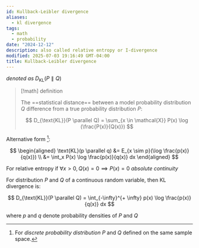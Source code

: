 ```yaml
---
id: Kullback-Leibler divergence
aliases:
  - kl divergence
tags:
  - math
  - probability
date: "2024-12-12"
description: also called relative entropy or I-divergence
modified: 2025-07-03 19:16:49 GMT-04:00
title: Kullback-Leibler divergence
---
```


_denoted as_ $D_{\text{KL}}(P \parallel Q)$

> [!math] definition
>
> The ==statistical distance== between a model probability distribution $Q$ difference from a true probability distribution $P$:
>
> $$
> D_{\text{KL}}(P \parallel Q) = \sum_{x \in \mathcal{X}} P(x) \log (\frac{P(x)}{Q(x)})
> $$

Alternative form [^discrete]:

[^discrete]: For _discrete probability distribution_ $P$ and $Q$ defined on the same sample space.

$$
\begin{aligned}
\text{KL}(p \parallel q) &= E_{x \sim p}(\log \frac{p(x)}{q(x)}) \\
&= \int_x P(x) \log \frac{p(x)}{q(x)} dx
\end{aligned}
$$

For relative entropy if $\forall x > 0, Q(x) = 0 \implies P(x) = 0$ _absolute continuity_

For distribution $P$ and $Q$ of a continuous random variable, then KL divergence is:

$$
D_{\text{KL}}(P \parallel Q) = \int_{-\infty}^{+ \infty} p(x) \log \frac{p(x)}{q(x)} dx
$$

where $p$ and $q$ denote probability densities of $P$ and $Q$
